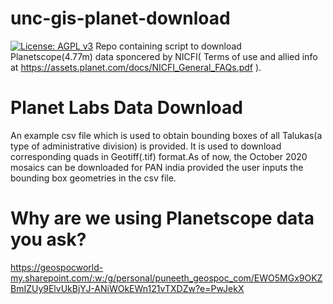 # unc-gis-planet-download
[![License: AGPL v3](https://img.shields.io/badge/License-AGPL%20v3-blue.svg)](https://www.gnu.org/licenses/agpl-3.0)
Repo containing script to download Planetscope(4.77m) data sponcered by NICFI( Terms of use and allied info at https://assets.planet.com/docs/NICFI_General_FAQs.pdf ).

# Planet Labs Data Download

An example csv file which is used to obtain bounding boxes of all Talukas(a type of administrative division) is provided. It is used to download corresponding quads in  Geotiff(.tif) format.As of now, the October 2020 mosaics can be downloaded for PAN india provided the user inputs the bounding box geometries in the csv file.

# Why are we using Planetscope data you ask?

https://geospocworld-my.sharepoint.com/:w:/g/personal/puneeth_geospoc_com/EWO5MGx9OKZBmIZUy9ElvUkBjYJ-ANiWOkEWn121vTXDZw?e=PwJekX
